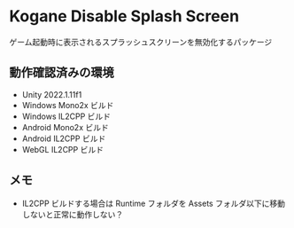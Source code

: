 # Kogane Disable Splash Screen

ゲーム起動時に表示されるスプラッシュスクリーンを無効化するパッケージ

## 動作確認済みの環境

* Unity 2022.1.11f1
* Windows Mono2x ビルド
* Windows IL2CPP ビルド
* Android Mono2x ビルド
* Android IL2CPP ビルド
* WebGL IL2CPP ビルド

## メモ

* IL2CPP ビルドする場合は Runtime フォルダを Assets フォルダ以下に移動しないと正常に動作しない？